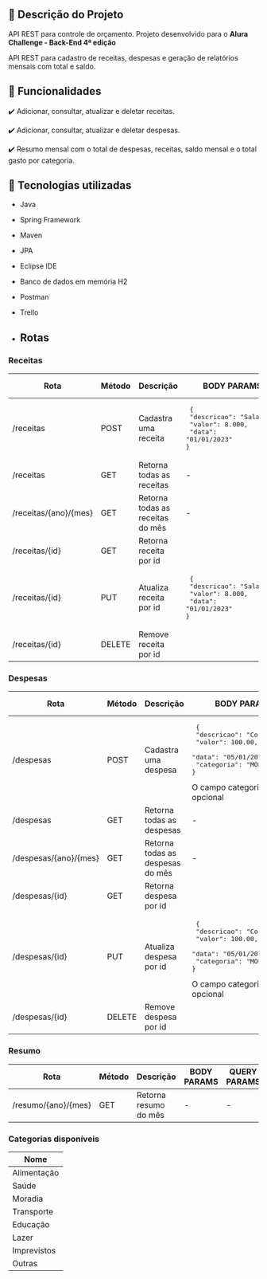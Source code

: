 ## 📖 Descrição do Projeto

API REST para controle de orçamento. Projeto desenvolvido para o **Alura Challenge - Back-End 4ª edição**

API REST para cadastro de receitas, despesas e geração de relatórios mensais com total e saldo.

## 🔨 Funcionalidades

✔️ Adicionar, consultar, atualizar e deletar receitas.

✔️ Adicionar, consultar, atualizar e deletar despesas.

✔️ Resumo mensal com o total de despesas, receitas, saldo mensal e o total gasto por categoria.


## 🧰 Tecnologias utilizadas
* Java
* Spring Framework
* Maven
* JPA
* Eclipse IDE
* Banco de dados em memória H2
* Postman
* Trello

* ## Rotas

### Receitas
| Rota | Método | Descrição | BODY PARAMS | QUERY PARAMS |
| --- | --- | --- | --- | --- |
| /receitas | POST | Cadastra uma receita | <pre> {<br> "descricao": "Salario",<br> "valor": 8.000,<br> "data": "01/01/2023"<br>} </pre> |  |
| /receitas | GET | Retorna todas as receitas | - | descricao (opcional) |
| /receitas/{ano}/{mes} | GET | Retorna todas as receitas do mês | - | - |
| /receitas/{id} | GET | Retorna receita por id |  |  |
| /receitas/{id} | PUT | Atualiza receita por id | <pre> {<br> "descricao": "Salario",<br> "valor": 8.000,<br> "data": "01/01/2023"<br>} </pre> | - |
| /receitas/{id} | DELETE | Remove receita por id |  |  |

### Despesas
| Rota | Método | Descrição | BODY PARAMS | QUERY PARAMS |
| --- | --- | --- | --- | --- |
| /despesas | POST | Cadastra uma despesa |  <pre> {<br> "descricao": "Condominio",<br> "valor": 100.00,<br> "data": "05/01/2023",<br> "categoria": "MORADIA"<br>} </pre> O campo categoria é opcional |  |
| /despesas | GET | Retorna todas as despesas | - | descricao (opcional) |
| /despesas/{ano}/{mes} | GET | Retorna todas as despesas do mês | - | - |
| /despesas/{id} | GET | Retorna despesa por id |  |  |
| /despesas/{id} | PUT | Atualiza despesa por id |  <pre> {<br> "descricao": "Condominio",<br> "valor": 100.00,<br> "data": "05/01/2023",<br> "categoria": "MORADIA"<br>} </pre> O campo categoria é opcional  | - |
| /despesas/{id} | DELETE | Remove despesa por id |  |  |

### Resumo
| Rota | Método | Descrição | BODY PARAMS | QUERY PARAMS |
| --- | --- | --- | --- | --- |
| /resumo/{ano}/{mes} | GET | Retorna resumo do mês | - | - |

### Categorias disponíveis
| Nome |
| --- |
| Alimentação |
| Saúde |
| Moradia |
| Transporte |
| Educação |
| Lazer |
| Imprevistos |
| Outras |

